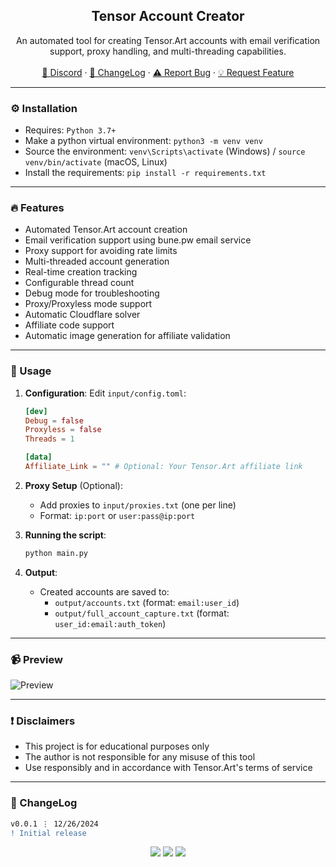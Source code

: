 <div align="center">
  <h2 align="center">Tensor Account Creator</h2>
  <p align="center">
    An automated tool for creating Tensor.Art accounts with email verification support, proxy handling, and multi-threading capabilities.
    <br />
    <br />
    <a href="https://discord.cyberious.xyz">💬 Discord</a>
    ·
    <a href="#-changelog">📜 ChangeLog</a>
    ·
    <a href="https://github.com/sexfrance/Tensor-Account-Creator/issues">⚠️ Report Bug</a>
    ·
    <a href="https://github.com/sexfrance/Tensor-Account-Creator/issues">💡 Request Feature</a>
  </p>
</div>

---

### ⚙️ Installation

- Requires: `Python 3.7+`
- Make a python virtual environment: `python3 -m venv venv`
- Source the environment: `venv\Scripts\activate` (Windows) / `source venv/bin/activate` (macOS, Linux)
- Install the requirements: `pip install -r requirements.txt`

---

### 🔥 Features

- Automated Tensor.Art account creation
- Email verification support using bune.pw email service
- Proxy support for avoiding rate limits
- Multi-threaded account generation
- Real-time creation tracking
- Configurable thread count
- Debug mode for troubleshooting
- Proxy/Proxyless mode support
- Automatic Cloudflare solver
- Affiliate code support
- Automatic image generation for affiliate validation

---

### 📝 Usage

1. **Configuration**:
   Edit `input/config.toml`:

   ```toml
   [dev]
   Debug = false
   Proxyless = false
   Threads = 1

   [data]
   Affiliate_Link = "" # Optional: Your Tensor.Art affiliate link
   ```

2. **Proxy Setup** (Optional):

   - Add proxies to `input/proxies.txt` (one per line)
   - Format: `ip:port` or `user:pass@ip:port`

3. **Running the script**:

   ```bash
   python main.py
   ```

4. **Output**:
   - Created accounts are saved to:
     - `output/accounts.txt` (format: `email:user_id`)
     - `output/full_account_capture.txt` (format: `user_id:email:auth_token`)

---

### 📹 Preview

![Preview](https://i.imgur.com/OkmhlBO.gif)

---

### ❗ Disclaimers

- This project is for educational purposes only
- The author is not responsible for any misuse of this tool
- Use responsibly and in accordance with Tensor.Art's terms of service

---

### 📜 ChangeLog

```diff
v0.0.1 ⋮ 12/26/2024
! Initial release
```

<p align="center">
  <img src="https://img.shields.io/github/license/sexfrance/Tensor-Account-Creator.svg?style=for-the-badge&labelColor=black&color=f429ff&logo=IOTA"/>
  <img src="https://img.shields.io/github/stars/sexfrance/Tensor-Account-Creator.svg?style=for-the-badge&labelColor=black&color=f429ff&logo=IOTA"/>
  <img src="https://img.shields.io/github/languages/top/sexfrance/Tensor-Account-Creator.svg?style=for-the-badge&labelColor=black&color=f429ff&logo=python"/>
</p>

